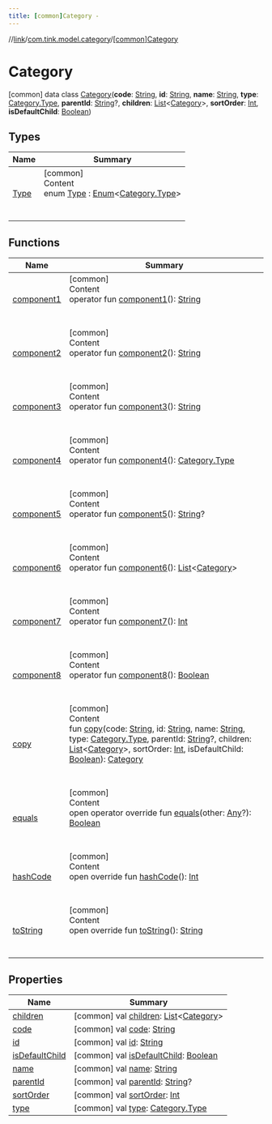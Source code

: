```yaml
---
title: [common]Category -
---
```

//[link](../../index.md)/[com.tink.model.category](../index.md)/[[common]Category](index.md)



# Category  
 [common] data class [Category](index.md)(**code**: [String](https://kotlinlang.org/api/latest/jvm/stdlib/kotlin/-string/index.html), **id**: [String](https://kotlinlang.org/api/latest/jvm/stdlib/kotlin/-string/index.html), **name**: [String](https://kotlinlang.org/api/latest/jvm/stdlib/kotlin/-string/index.html), **type**: [Category.Type](-type/index.md), **parentId**: [String](https://kotlinlang.org/api/latest/jvm/stdlib/kotlin/-string/index.html)?, **children**: [List](https://kotlinlang.org/api/latest/jvm/stdlib/kotlin.collections/-list/index.html)<[Category](index.md)>, **sortOrder**: [Int](https://kotlinlang.org/api/latest/jvm/stdlib/kotlin/-int/index.html), **isDefaultChild**: [Boolean](https://kotlinlang.org/api/latest/jvm/stdlib/kotlin/-boolean/index.html))   


## Types  
  
|  Name|  Summary| 
|---|---|
| <a name="com.tink.model.category/Category.Type///PointingToDeclaration/"></a>[Type](-type/index.md)| <a name="com.tink.model.category/Category.Type///PointingToDeclaration/"></a>[common]  <br>Content  <br>enum [Type](-type/index.md) : [Enum](https://kotlinlang.org/api/latest/jvm/stdlib/kotlin/-enum/index.html)<[Category.Type](-type/index.md)>   <br><br><br>


## Functions  
  
|  Name|  Summary| 
|---|---|
| <a name="com.tink.model.category/Category/component1/#/PointingToDeclaration/"></a>[component1](component1.md)| <a name="com.tink.model.category/Category/component1/#/PointingToDeclaration/"></a>[common]  <br>Content  <br>operator fun [component1](component1.md)(): [String](https://kotlinlang.org/api/latest/jvm/stdlib/kotlin/-string/index.html)  <br><br><br>
| <a name="com.tink.model.category/Category/component2/#/PointingToDeclaration/"></a>[component2](component2.md)| <a name="com.tink.model.category/Category/component2/#/PointingToDeclaration/"></a>[common]  <br>Content  <br>operator fun [component2](component2.md)(): [String](https://kotlinlang.org/api/latest/jvm/stdlib/kotlin/-string/index.html)  <br><br><br>
| <a name="com.tink.model.category/Category/component3/#/PointingToDeclaration/"></a>[component3](component3.md)| <a name="com.tink.model.category/Category/component3/#/PointingToDeclaration/"></a>[common]  <br>Content  <br>operator fun [component3](component3.md)(): [String](https://kotlinlang.org/api/latest/jvm/stdlib/kotlin/-string/index.html)  <br><br><br>
| <a name="com.tink.model.category/Category/component4/#/PointingToDeclaration/"></a>[component4](component4.md)| <a name="com.tink.model.category/Category/component4/#/PointingToDeclaration/"></a>[common]  <br>Content  <br>operator fun [component4](component4.md)(): [Category.Type](-type/index.md)  <br><br><br>
| <a name="com.tink.model.category/Category/component5/#/PointingToDeclaration/"></a>[component5](component5.md)| <a name="com.tink.model.category/Category/component5/#/PointingToDeclaration/"></a>[common]  <br>Content  <br>operator fun [component5](component5.md)(): [String](https://kotlinlang.org/api/latest/jvm/stdlib/kotlin/-string/index.html)?  <br><br><br>
| <a name="com.tink.model.category/Category/component6/#/PointingToDeclaration/"></a>[component6](component6.md)| <a name="com.tink.model.category/Category/component6/#/PointingToDeclaration/"></a>[common]  <br>Content  <br>operator fun [component6](component6.md)(): [List](https://kotlinlang.org/api/latest/jvm/stdlib/kotlin.collections/-list/index.html)<[Category](index.md)>  <br><br><br>
| <a name="com.tink.model.category/Category/component7/#/PointingToDeclaration/"></a>[component7](component7.md)| <a name="com.tink.model.category/Category/component7/#/PointingToDeclaration/"></a>[common]  <br>Content  <br>operator fun [component7](component7.md)(): [Int](https://kotlinlang.org/api/latest/jvm/stdlib/kotlin/-int/index.html)  <br><br><br>
| <a name="com.tink.model.category/Category/component8/#/PointingToDeclaration/"></a>[component8](component8.md)| <a name="com.tink.model.category/Category/component8/#/PointingToDeclaration/"></a>[common]  <br>Content  <br>operator fun [component8](component8.md)(): [Boolean](https://kotlinlang.org/api/latest/jvm/stdlib/kotlin/-boolean/index.html)  <br><br><br>
| <a name="com.tink.model.category/Category/copy/#kotlin.String#kotlin.String#kotlin.String#com.tink.model.category.Category.Type#kotlin.String?#kotlin.collections.List[com.tink.model.category.Category]#kotlin.Int#kotlin.Boolean/PointingToDeclaration/"></a>[copy](copy.md)| <a name="com.tink.model.category/Category/copy/#kotlin.String#kotlin.String#kotlin.String#com.tink.model.category.Category.Type#kotlin.String?#kotlin.collections.List[com.tink.model.category.Category]#kotlin.Int#kotlin.Boolean/PointingToDeclaration/"></a>[common]  <br>Content  <br>fun [copy](copy.md)(code: [String](https://kotlinlang.org/api/latest/jvm/stdlib/kotlin/-string/index.html), id: [String](https://kotlinlang.org/api/latest/jvm/stdlib/kotlin/-string/index.html), name: [String](https://kotlinlang.org/api/latest/jvm/stdlib/kotlin/-string/index.html), type: [Category.Type](-type/index.md), parentId: [String](https://kotlinlang.org/api/latest/jvm/stdlib/kotlin/-string/index.html)?, children: [List](https://kotlinlang.org/api/latest/jvm/stdlib/kotlin.collections/-list/index.html)<[Category](index.md)>, sortOrder: [Int](https://kotlinlang.org/api/latest/jvm/stdlib/kotlin/-int/index.html), isDefaultChild: [Boolean](https://kotlinlang.org/api/latest/jvm/stdlib/kotlin/-boolean/index.html)): [Category](index.md)  <br><br><br>
| <a name="kotlin/Any/equals/#kotlin.Any?/PointingToDeclaration/"></a>[equals](../../com.tink.service.user/[common]-user-profile-service-impl/index.md#%5Bkotlin%2FAny%2Fequals%2F%23kotlin.Any%3F%2FPointingToDeclaration%2F%5D%2FFunctions%2F1647702525)| <a name="kotlin/Any/equals/#kotlin.Any?/PointingToDeclaration/"></a>[common]  <br>Content  <br>open operator override fun [equals](../../com.tink.service.user/[common]-user-profile-service-impl/index.md#%5Bkotlin%2FAny%2Fequals%2F%23kotlin.Any%3F%2FPointingToDeclaration%2F%5D%2FFunctions%2F1647702525)(other: [Any](https://kotlinlang.org/api/latest/jvm/stdlib/kotlin/-any/index.html)?): [Boolean](https://kotlinlang.org/api/latest/jvm/stdlib/kotlin/-boolean/index.html)  <br><br><br>
| <a name="kotlin/Any/hashCode/#/PointingToDeclaration/"></a>[hashCode](../../com.tink.service.user/[common]-user-profile-service-impl/index.md#%5Bkotlin%2FAny%2FhashCode%2F%23%2FPointingToDeclaration%2F%5D%2FFunctions%2F1647702525)| <a name="kotlin/Any/hashCode/#/PointingToDeclaration/"></a>[common]  <br>Content  <br>open override fun [hashCode](../../com.tink.service.user/[common]-user-profile-service-impl/index.md#%5Bkotlin%2FAny%2FhashCode%2F%23%2FPointingToDeclaration%2F%5D%2FFunctions%2F1647702525)(): [Int](https://kotlinlang.org/api/latest/jvm/stdlib/kotlin/-int/index.html)  <br><br><br>
| <a name="kotlin/Any/toString/#/PointingToDeclaration/"></a>[toString](../../com.tink.service.user/[common]-user-profile-service-impl/index.md#%5Bkotlin%2FAny%2FtoString%2F%23%2FPointingToDeclaration%2F%5D%2FFunctions%2F1647702525)| <a name="kotlin/Any/toString/#/PointingToDeclaration/"></a>[common]  <br>Content  <br>open override fun [toString](../../com.tink.service.user/[common]-user-profile-service-impl/index.md#%5Bkotlin%2FAny%2FtoString%2F%23%2FPointingToDeclaration%2F%5D%2FFunctions%2F1647702525)(): [String](https://kotlinlang.org/api/latest/jvm/stdlib/kotlin/-string/index.html)  <br><br><br>


## Properties  
  
|  Name|  Summary| 
|---|---|
| <a name="com.tink.model.category/Category/children/#/PointingToDeclaration/"></a>[children](children.md)| <a name="com.tink.model.category/Category/children/#/PointingToDeclaration/"></a> [common] val [children](children.md): [List](https://kotlinlang.org/api/latest/jvm/stdlib/kotlin.collections/-list/index.html)<[Category](index.md)>   <br>
| <a name="com.tink.model.category/Category/code/#/PointingToDeclaration/"></a>[code](code.md)| <a name="com.tink.model.category/Category/code/#/PointingToDeclaration/"></a> [common] val [code](code.md): [String](https://kotlinlang.org/api/latest/jvm/stdlib/kotlin/-string/index.html)   <br>
| <a name="com.tink.model.category/Category/id/#/PointingToDeclaration/"></a>[id](id.md)| <a name="com.tink.model.category/Category/id/#/PointingToDeclaration/"></a> [common] val [id](id.md): [String](https://kotlinlang.org/api/latest/jvm/stdlib/kotlin/-string/index.html)   <br>
| <a name="com.tink.model.category/Category/isDefaultChild/#/PointingToDeclaration/"></a>[isDefaultChild](is-default-child.md)| <a name="com.tink.model.category/Category/isDefaultChild/#/PointingToDeclaration/"></a> [common] val [isDefaultChild](is-default-child.md): [Boolean](https://kotlinlang.org/api/latest/jvm/stdlib/kotlin/-boolean/index.html)   <br>
| <a name="com.tink.model.category/Category/name/#/PointingToDeclaration/"></a>[name](name.md)| <a name="com.tink.model.category/Category/name/#/PointingToDeclaration/"></a> [common] val [name](name.md): [String](https://kotlinlang.org/api/latest/jvm/stdlib/kotlin/-string/index.html)   <br>
| <a name="com.tink.model.category/Category/parentId/#/PointingToDeclaration/"></a>[parentId](parent-id.md)| <a name="com.tink.model.category/Category/parentId/#/PointingToDeclaration/"></a> [common] val [parentId](parent-id.md): [String](https://kotlinlang.org/api/latest/jvm/stdlib/kotlin/-string/index.html)?   <br>
| <a name="com.tink.model.category/Category/sortOrder/#/PointingToDeclaration/"></a>[sortOrder](sort-order.md)| <a name="com.tink.model.category/Category/sortOrder/#/PointingToDeclaration/"></a> [common] val [sortOrder](sort-order.md): [Int](https://kotlinlang.org/api/latest/jvm/stdlib/kotlin/-int/index.html)   <br>
| <a name="com.tink.model.category/Category/type/#/PointingToDeclaration/"></a>[type](type.md)| <a name="com.tink.model.category/Category/type/#/PointingToDeclaration/"></a> [common] val [type](type.md): [Category.Type](-type/index.md)   <br>

